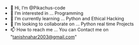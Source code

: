 - 👋 Hi, I’m @Pikachus-code
- 👀 I’m interested in ... Programming
- 🌱 I’m currently learning ... Python and Ethical Hacking
- 💞️ I’m looking to collaborate on ... Python real time Projects
- 📫 How to reach me ... You can Contact me on "tanishnahar2003@gmail.com"

<!---
Pikachus-code/Pikachus-code is a ✨ special ✨ repository because its `README.md` (this file) appears on your GitHub profile.
You can click the Preview link to take a look at your changes.
--->
